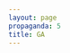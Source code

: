```yaml
---
layout: page
propaganda: 5
title: GA
---
```

<script async src="https://www.googletagmanager.com/gtag/js?id=G-ST3M4KFFDW"></script>
<script>
  window.dataLayer = window.dataLayer || [];
  function gtag(){dataLayer.push(arguments);}
  gtag('js', new Date());

  gtag('config', 'G-ST3M4KFFDW');
</script>

